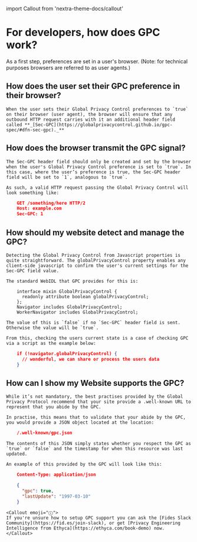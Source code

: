 import Callout from 'nextra-theme-docs/callout'

# For developers, how does GPC work?
As a first step, preferences are set in a user's browser. (Note: for technical purposes browsers are referred to as user agents.)

## How does the user set their GPC preference in their browser?
    When the user sets their Global Privacy Control preferences to `true` on their browser (user agent), the browser will ensure that any outbound HTTP request carries with it an additional header field called **_[Sec-GPC](https://globalprivacycontrol.github.io/gpc-spec/#dfn-sec-gpc)._**


## How does the browser transmit the GPC signal?
    The Sec-GPC header field should only be created and set by the browser when the user's Global Privacy Control preference is set to `true`. In this case, where the user’s preference is true, the Sec-GPC header field will be set to `1`, analogous to `true`.

    As such, a valid HTTP request passing the Global Privacy Control will look something like:


```json
    GET /something/here HTTP/2
    Host: example.com
    Sec-GPC: 1
```



## How should my website detect and manage the GPC?
    Detecting the Global Privacy Control from Javascript properties is quite straightforward. The globalPrivacyControl property enables any client-side javascript to confirm the user's current settings for the Sec-GPC field value.

    The standard WebIDL that GPC provides for this is:


```
    interface mixin GlobalPrivacyControl {
      readonly attribute boolean globalPrivacyControl;
    };
    Navigator includes GlobalPrivacyControl;
    WorkerNavigator includes GlobalPrivacyControl;
```

    The value of this is `false` if no `Sec-GPC` header field is sent. Otherwise the value will be `true`. 

    From this, checking the users current state is a case of checking GPC via a script as the example below:

```json
    if (!navigator.globalPrivacyControl) {
      // wonderful, we can share or process the users data
    }
```

## How can I show my Website supports the GPC?
    While it’s not mandatory, the best practises provided by the Global Privacy Protocol recommend that your site provide a .well-known URL to represent that you abide by the GPC. 

    In practise, this means that to validate that your abide by the GPC, you would provide a JSON object located at the location:


```json
    /.well-known/gpc.json
```

    The contents of this JSON simply states whether you respect the GPC as `true` or `false` and the timestamp for when this resource was last updated.

    An example of this provided by the GPC will look like this:


```json
    Content-Type: application/json

    {
      "gpc": true,
      "lastUpdate": "1997-03-10"
    }
```

    <Callout emoji="ⓘ">
    If you're unsure how to setup GPC support you can ask the [Fides Slack Community](https://fid.es/join-slack), or get [Privacy Engineering Intelligence from Ethyca](https://ethyca.com/book-demo) now.
    </Callout>
